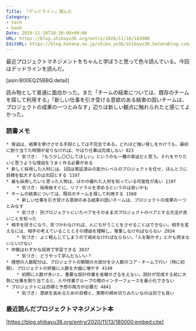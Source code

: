 ```yaml
---
Title: 「デッドライン」読んだ
Category:
- tech
- book
Date: 2020-11-16T18:30:00+09:00
URL: https://blog.shibayu36.org/entry/2020/11/16/183000
EditURL: https://blog.hatena.ne.jp/shiba_yu36/shibayu36.hatenablog.com/atom/entry/26006613653156317
---
```


最近プロジェクトマネジメントをちゃんと学ぼうと思って色々読んでいる。今回はデッドラインを読んだ。

[asin:B00EQ25BBQ:detail]

読み物として普通に面白かった。また「チームの結束については、既存のチームを探して利用する」「新しい仕事を引き受ける意欲のある結束の固いチームは、プロジェクトの成果の一つとみなす」辺りは新しい観点に触れられたと感じてよかった。

### 読書メモ
```
* 脅迫は、結果を挙げさせる手段としては不完全である。どれほど強い脅しをかけても、最初に割り当てた時間が足りなければ、やはり仕事は完成しない 823
	* 気づき: 「もう少し〇〇してほしい」というのも一種の脅迫だと思う。それをやりたいと思うような理由をうまく作る必要がある
* 新しく採用した人材には、1回は実証済みの能力レベルのプロジェクトを任せ、ほんとうに目標を拡大するのは次回とする 1197
* 最も採用したいと思った人物は、ほかの優れた人材を知っている可能性が高い 1197
	* 気づき: 採用後すぐに、リファラルを求めるというのは良いかも
* チームの結束については、既存のチームを探して利用する 1560
	* 新しい仕事を引き受ける意欲のある結束の固いチームは、プロジェクトの成果の一つとみなす
	* 気づき: 別プロジェクトにいたペアをそのまま次プロジェクトのペアとする方法が良いことを知った
* 相手を好きになり、気づかわなければ、人にちがうことをさせることはできない。相手を変えるには、相手の考えていることとその理由を理解し、尊重しなければならない 2934
	* 気づき: よく軽んじてしまうので戒めなければならない。「人を動かす」とかも読まないといけない
* 仲裁はわずかな投資で学習できる 3837
	* 気づき: どうやって学んだらいい？
* 理想の人数配分は、プロジェクトの期間の大部分を少人数のコア・チームで行い（特に初期）、プロジェクトの終盤に人数を大幅に増やす 4149
	* 初期に人数が多いと、重要な設計作業を省略せざるをえない。設計が完成する前に大勢に仕事を割り当てると、人や作業グループの間のインターフェースを最小化できない
* プロジェクトには目標と予想の両方が必要だ 4841
	* 気づき: 意欲を高めるための目標と、実際の締め切りみたいなのは別でも良い
```

### 最近読んだプロジェクトマネジメント本

[https://blog.shibayu36.org/entry/2020/11/13/180000:embed:cite]

